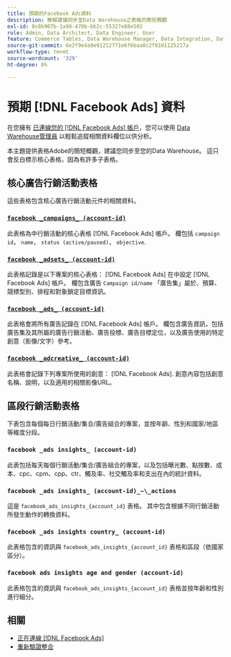 ```yaml
---
title: 預期的Facebook Ads資料
description: 瞭解建議同步至Data Warehouse之表格的簡短概觀
exl-id: 0c8b907b-1a98-470b-bb2c-55327e88e502
role: Admin, Data Architect, Data Engineer, User
feature: Commerce Tables, Data Warehouse Manager, Data Integration, Data Import/Export
source-git-commit: 6e2f9e4a9e91212771e6f6baa8c2f8101125217a
workflow-type: tm+mt
source-wordcount: '329'
ht-degree: 0%

---
```


# 預期 [!DNL Facebook Ads] 資料

在您擁有 [已連線您的 [!DNL Facebook Ads] 帳戶](../integrations/facebook-ads.md)，您可以使用 [Data Warehouse管理員](../../../data-analyst/data-warehouse-mgr/tour-dwm.md) 以輕鬆追蹤相關資料欄位以供分析。

本主題提供表格Adobe的簡短概觀，建議您同步至您的Data Warehouse。 這只會反白標示核心表格，因為有許多子表格。

## 核心廣告行銷活動表格

這些表格包含核心廣告行銷活動元件的相關資料。

### [`facebook _campaigns_ (account-id)`](https://developers.facebook.com/docs/marketing-api/reference/ad-campaign-group)

此表格為中行銷活動的核心表格 [!DNL Facebook Ads] 帳戶。 欄包括 `campaign id`， `name`， `status (active/paused)`， `objective`.

### [`facebook _adsets_ (account-id)`](https://developers.facebook.com/docs/marketing-api/reference/ad-campaign)

此表格記錄是以下專案的核心表格： [!DNL Facebook Ads] 在中設定 [!DNL Facebook Ads] 帳戶。 欄包含廣告 `Campaign id/name` 「廣告集」屬於、預算、競標型別、排程和對象鎖定目標資訊。

### [`facebook _ads_ (account-id)`](https://developers.facebook.com/docs/marketing-api/reference/adgroup)

此表格會將所有廣告記錄在 [!DNL Facebook Ads] 帳戶。 欄包含廣告資訊，包括廣告集及其所屬的廣告行銷活動、廣告投標、廣告目標定位，以及廣告使用的特定創意（影像/文字）參考。

### [`facebook _adcreative_ (account-id)`](https://developers.facebook.com/docs/marketing-api/reference/ad-creative)

此表格會記錄下列專案所使用的創意： [!DNL Facebook Ads]. 創意內容包括創意名稱、說明，以及適用的相關影像URL。

## 區段行銷活動表格

下表包含每個每日行銷活動/集合/廣告組合的專案，並按年齡、性別和國家/地區等維度分段。

### `facebook _ads insights_ (account-id)`

此表包括每天每個行銷活動/集合/廣告組合的專案，以及包括曝光數、點按數、成本、cpc、cpm、cpp、ctr、觸及率、社交觸及率和支出在內的統計資料。

### `facebook _ads insights_ (account-id)_~\_actions`

這是 `facebook_ads_insights_{account_id}` 表格。 其中包含根據不同行銷活動所發生動作的轉換資料。

### `facebook _ads insights country_ (account-id)`

此表格包含的資訊與 `facebook_ads_insights_{account_id}` 表格和區段（依國家區分）。

### `facebook ads insights age and gender (account-id)`

此表格包含的資訊與 `facebook_ads_insights_{account_id}` 表格並按年齡和性別進行細分。

## 相關

* [正在連線 [!DNL Facebook Ads]](../integrations/facebook-ads.md)
* [重新驗證整合](https://experienceleague.adobe.com/docs/commerce-knowledge-base/kb/how-to/mbi-reauthenticating-integrations.html)
